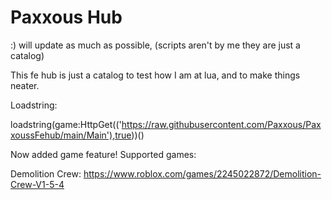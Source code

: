 # Paxxous Hub
:) will update as much as possible, (scripts aren't by me they are just a catalog)

This fe hub is just a catalog to test how I am at lua, and to make things neater.

Loadstring: 

loadstring(game:HttpGet(('https://raw.githubusercontent.com/Paxxous/PaxxoussFehub/main/Main'),true))()

Now added game feature!
Supported games:


Demolition Crew: https://www.roblox.com/games/2245022872/Demolition-Crew-V1-5-4
